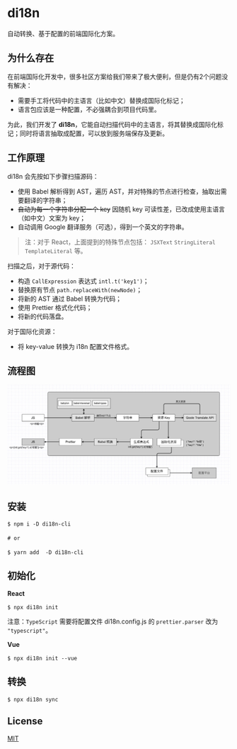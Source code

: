 # di18n

自动转换、基于配置的前端国际化方案。

## 为什么存在

在前端国际化开发中，很多社区方案给我们带来了极大便利，但是仍有2个问题没有解决：

- 需要手工将代码中的主语言（比如中文）替换成国际化标记；
- 语言包应该是一种配置，不必强耦合到项目代码里。

为此，我们开发了 **di18n**，它能自动扫描代码中的主语言，将其替换成国际化标记；同时将语言抽取成配置，可以放到服务端保存及更新。

## 工作原理

di18n 会先按如下步骤扫描源码：

- 使用 Babel 解析得到 AST，遍历 AST，并对特殊的节点进行检查，抽取出需要翻译的字符串；
- ~~自动为每一个字符串分配一个 key~~ 因随机 key 可读性差，已改成使用主语言（如中文）文案为 key；
- 自动调用 Google 翻译服务（可选），得到一个英文的字符串。

> 注：对于 React，上面提到的特殊节点包括： `JSXText` `StringLiteral` `TemplateLiteral` 等。

扫描之后，对于源代码：

- 构造 `CallExpression` 表达式 `intl.t('key1')`；
- 替换原有节点 `path.replaceWith(newNode)`；
- 将新的 AST 通过 Babel 转换为代码；
- 使用 Prettier 格式化代码；
- 将新的代码落盘。

对于国际化资源：

- 将 key-value 转换为 i18n 配置文件格式。

## 流程图

![](di18n_work_flow.jpg)

## 安装

```
$ npm i -D di18n-cli

# or

$ yarn add  -D di18n-cli
```

## 初始化

**React**

```
$ npx di18n init
```

注意：`TypeScript` 需要将配置文件 di18n.config.js 的 `prettier.parser` 改为 `"typescript"`。

**Vue**

```
$ npx di18n init --vue
```


## 转换

```
$ npx di18n sync
```

## License

[MIT](https://opensource.org/licenses/MIT)
